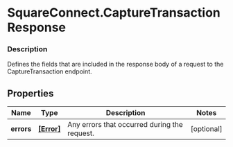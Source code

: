 # SquareConnect.CaptureTransactionResponse

### Description

Defines the fields that are included in the response body of a request to the CaptureTransaction endpoint.

## Properties
Name | Type | Description | Notes
------------ | ------------- | ------------- | -------------
**errors** | [**[Error]**](Error.md) | Any errors that occurred during the request. | [optional] 


